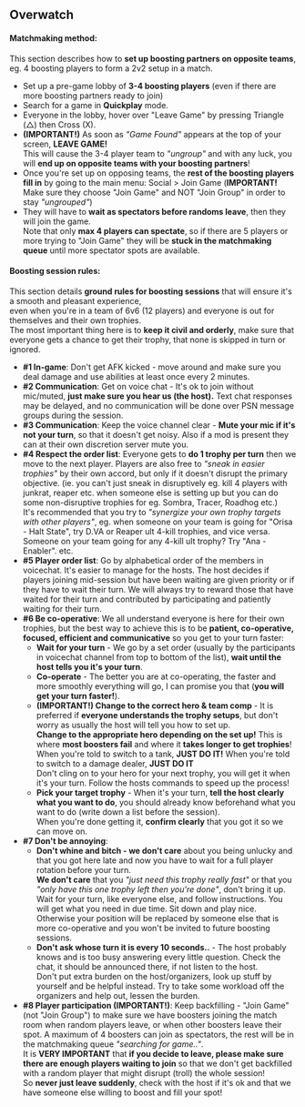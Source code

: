## Overwatch

#### Matchmaking method:  
This section describes how to **set up boosting partners on opposite teams**,  
eg. 4 boosting players to form a 2v2 setup in a match.

- Set up a pre-game lobby of **3-4 boosting players** (even if there are more boosting partners ready to join)
- Search for a game in **Quickplay** mode.
- Everyone in the lobby, hover over "Leave Game" by pressing <span>Triangle (&#9651;) then Cross (X)</span>.
- **(IMPORTANT!)** As soon as _"Game Found"_ appears at the top of your screen, **LEAVE GAME!**  
  This will cause the 3-4 player team to _"ungroup"_ and with any luck, you will **end up on opposite teams with your boosting partners**!
- Once you're set up on opposing teams, the **rest of the boosting players fill in** by going to the main menu: Social > Join Game (**IMPORTANT!** Make sure they choose "Join Game" and NOT "Join Group" in order to stay _"ungrouped"_)
- They will have to **wait as spectators before randoms leave**, then they will join the game.  
  Note that only **max 4 players can spectate**, so if there are 5 players or more trying to "Join Game" they will be **stuck in the matchmaking queue** until more spectator spots are available.


#### Boosting session rules:  
This section details **ground rules for boosting sessions** that will ensure it's a smooth and pleasant experience,  
even when you're in a team of 6v6 (12 players) and everyone is out for themselves and their own trophies.  
The most important thing here is to **keep it civil and orderly**, make sure that everyone gets a chance to get their trophy, that none is skipped in turn or ignored.

- **#1 In-game**: Don't get AFK kicked - move around and make sure you deal damage and use abilities at least once every 2 minutes.  
- **#2 Communication**: Get on voice chat - It's ok to join without mic/muted, **just make sure you hear us (the host).** Text chat responses may be delayed, and no communication will be done over PSN message groups during the session.  
- **#3 Communication**: Keep the voice channel clear - **Mute your mic if it's not your turn**, so that it doesn't get noisy. Also if a mod is present they can at their own discretion server mute you.  
- **#4 Respect the order list**: Everyone gets to **do 1 trophy per turn** then we move to the next player. Players are also free to _"sneak in easier trophies"_ by their own accord, but only if it doesn't disrupt the primary objective. (ie. you can't just sneak in disruptively eg. kill 4 players with junkrat, reaper etc. when someone else is setting up but you can do some non-disruptive trophies for eg. Sombra, Tracer, Roadhog etc.)  
It's recommended that you try to _"synergize your own trophy targets with other players"_, eg. when someone on your team is going for "Orisa - Halt State", try D.VA or Reaper ult 4-kill trophies, and vice versa. Someone on your team going for any 4-kill ult trophy? Try "Ana - Enabler". etc.  
- **#5 Player order list**: Go by alphabetical order of the members in voicechat. It's easier to manage for the hosts. The host decides if players joining mid-session but have been waiting are given priority or if they have to wait their turn. We will always try to reward those that have waited for their turn and contributed by participating and patiently waiting for their turn.  
- **#6 Be co-operative**: We all understand everyone is here for their own trophies, but the best way to achieve this is to be **patient, co-operative, focused, efficient and communicative** so you get to your turn faster:
  - **Wait for your turn** - We go by a set order (usually by the participants in voicechat channel from top to bottom of the list), **wait until the host tells you it's your turn**.  
  - **Co-operate** - The better you are at co-operating, the faster and more smoothly everything will go, I can promise you that (**you will get your turn faster!**).
  - **(IMPORTANT!) Change to the correct hero & team comp** - It is preferred if **everyone understands the trophy setups**, but don't worry as usually the host will tell you how to set up.  
  **Change to the appropriate hero depending on the set up!** This is where **most boosters fail** and where it **takes longer to get trophies**!  
  When you're told to switch to a tank, **JUST DO IT!** When you're told to switch to a damage dealer, **JUST DO IT**  
  Don't cling on to your hero for your next trophy, you will get it when it's your turn. Follow the hosts commands to speed up the process!  
  - **Pick your target trophy** - When it's your turn, **tell the host clearly what you want to do**, you should already know beforehand what you want to do (write down a list before the session).  
  When you're done getting it, **confirm clearly** that you got it so we can move on.  
- **#7 Don't be annoying**:  
  - **Don't whine and bitch - we don't care** about you being unlucky and that you got here late and now you have to wait for a full player rotation before your turn.  
  **We don't care** that you _"just need this trophy really fast"_ or that you _"only have this one trophy left then you're done"_, don't bring it up.  
  Wait for your turn, like everyone else, and follow instructions. You will get what you need in due time. Sit down and play nice. Otherwise your position will be replaced by someone else that is more co-operative and you won't be invited to future boosting sessions.
  - **Don't ask whose turn it is every 10 seconds..** - The host probably knows and is too busy answering every little question. Check the chat, it should be announced there, if not listen to the host.  
  Don't put extra burden on the host/organizers, look up stuff by yourself and be helpful instead. Try to take some workload off the organizers and help out, lessen the burden.
- **#8 Player participation (IMPORTANT!)**: Keep backfilling - "Join Game" (not "Join Group") to make sure we have boosters joining the match room when random players leave, or when other boosters leave their spot. A maximum of 4 boosters can join as spectators, the rest will be in the matchmaking queue _"searching for game.."_.  
It is **VERY IMPORTANT** that **if you decide to leave, please make sure there are enough players waiting to join** so that we don't get backfilled with a random player that might disrupt (troll) the whole session!  
So **never just leave suddenly**, check with the host if it's ok and that we have someone else willing to boost and fill your spot!
